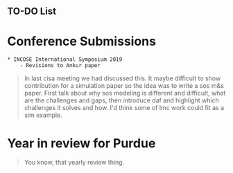 ## TO-DO List

# Conference Submissions
    * INCOSE International Symposium 2019
        - Revisions to Ankur paper

> In last cisa meeting we had discussed this. It maybe difficult to show
> contribution for a simulation paper so the idea was to write a sos m&s paper.
> First talk about why sos modeling is different and difficult, what are the
> challenges and gaps, then introduce daf and highlight which challenges it
> solves and how. I'd think some of lmc work could fit as a sim example.

# Year in review for Purdue

> You know, that yearly review thing.   
